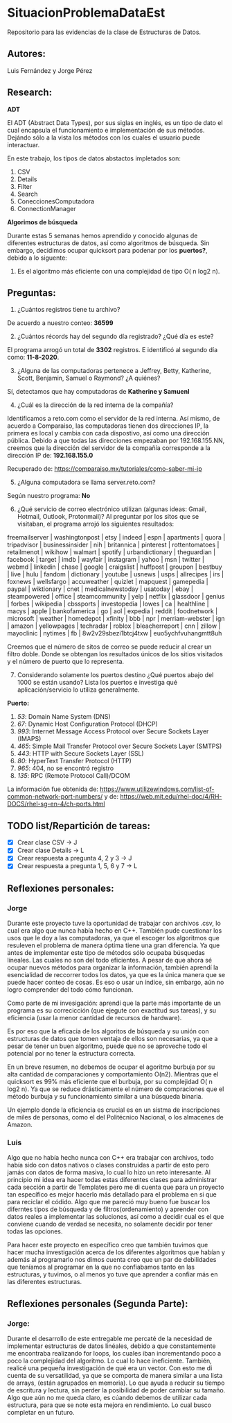 # SituacionProblemaDataEst
Repositorio para las evidencias de la clase de Estructuras de Datos. 

## Autores: 
Luis Fernández y
Jorge Pérez

## Research:
**ADT**

El ADT (Abstract Data Types), por sus siglas en inglés, es un tipo de dato el cual encapsula el funcionamiento e implementación de sus métodos. Dejándo sólo a la vista los métodos con los cuales el usuario puede interactuar. 

En este trabajo, los tipos de datos abstactos impletados son: 
1. CSV
2. Details
3. Filter
4. Search
5. ConeccionesComputadora
6. ConnectionManager

**Algorimos de búsqueda**

Durante estas 5 semanas hemos aprendido y conocido algunas de diferentes estructuras de datos, así como algoritmos de búsqueda. Sin embargo, decidimos ocupar quicksort para podenar por los **puertos?**, debido a lo siguente:

1. Es el algoritmo más eficiente con una complejidad de tipo O( n log2 n).

## Preguntas:

1. ¿Cuántos registros tiene tu archivo? 

De acuerdo a nuestro conteo: **36599** 

2. ¿Cuántos récords hay del segundo día registrado? ¿Qué día es este? 

El programa arrogó un total de **3302** registros. E identificó al segundo día como: **11-8-2020**.

3. ¿Alguna de las computadoras pertenece a Jeffrey, Betty, Katherine, Scott, Benjamin, Samuel o Raymond? ¿A quiénes?

Sí, detectamos que hay computadoras de **Katherine y Samuenl**

4. ¿Cuál es la dirección de la red interna de la compañía? 

Identificamos a reto.com como el servidor de la red interna. Así mismo, de acuerdo a Comparaiso, las computadoras tienen dos direcciones IP, la primera es local y cambia con cada dispostivo, así como una dirección pública. Debido a que todas las direcciones empezaban por 192.168.155.NN, creemos que la dirección del servidor de la compañía corresponde a la dirección IP de: **192.168.155.0**

Recuperado de: https://comparaiso.mx/tutoriales/como-saber-mi-ip


5. ¿Alguna computadora se llama server.reto.com? 

Según nuestro programa: **No** 

6. ¿Qué servicio de correo electrónico utilizan (algunas ideas: Gmail, Hotmail, Outlook, Protonmail)? 
Al preguntar por los sitos que se visitaban, el programa arrojó los siguientes resultados: 

freemailserver | washingtonpost | etsy | indeed | espn | apartments | quora | tripadvisor | businessinsider | nih | britannica | pinterest | rottentomatoes | retailmenot | wikihow | walmart | spotify | urbandictionary | theguardian | facebook | target | imdb | wayfair | instagram | yahoo | msn | twitter | webmd | linkedin | chase | google | craigslist | huffpost | groupon | bestbuy | live | hulu | fandom | dictionary | youtube | usnews | usps | allrecipes | irs | foxnews | wellsfargo | accuweather | quizlet | mapquest | gamepedia | paypal | wiktionary | cnet | medicalnewstoday | usatoday | ebay | steampowered | office | steamcommunity | yelp | netflix | glassdoor | genius | forbes | wikipedia | cbssports | investopedia | lowes | ca | healthline | macys | apple | bankofamerica | go | aol | expedia | reddit | foodnetwork | microsoft | weather | homedepot | xfinity | bbb | npr | merriam-webster | ign | amazon | yellowpages | techradar | roblox | bleacherreport | cnn | zillow | mayoclinic | nytimes | fb | 8w2v29sbezi1btcj4txw | euo5ychfvuhangmtt8uh

Creemos que el número de sitos de correo se puede reducir al crear un filtro doble. Donde se obtengan los resultados únicos de los sitios visitados y el número de puerto que lo representa. 

7. Considerando solamente los puertos destino ¿Qué puertos abajo del 1000 se están usando? Lista los puertos e investiga qué aplicación/servicio lo utiliza generalmente. 

**Puerto:**
1. *53*: Domain Name System (DNS)
2. *67*: Dynamic Host Configuration Protocol (DHCP)
3. *993*: Internet Message Access Protocol over Secure Sockets Layer (IMAPS)
4. *465*: Simple Mail Transfer Protocol over Secure Sockets Layer (SMTPS)
5. *443*: HTTP with Secure Sockets Layer (SSL) 
6. *80*: HyperText Transfer Protocol (HTTP)
7. *965*: 404, no se encontró registro
8. *135*: RPC (Remote Protocol Call)/DCOM

La información fue obtenida de: https://www.utilizewindows.com/list-of-common-network-port-numbers/ y de: https://web.mit.edu/rhel-doc/4/RH-DOCS/rhel-sg-en-4/ch-ports.html

## TODO list/Repartición de tareas:
- [x] Crear clase CSV -> J
- [x] Crear clase Details -> L
- [x] Crear respuesta a pregunta 4, 2 y 3 -> J
- [x] Crear respuesta a pregunta 1, 5, 6 y 7 -> L

## Reflexiones personales:

### Jorge
Durante este proyecto tuve la oportunidad de trabajar con archivos .csv, lo cual era algo que nunca había hecho en C++. También pude cuestionar los usos que le doy a las computadoras, ya que el escoger los algoritmos que resuleven el problema de manera óptima tiene una gran diferencia. Ya que antes de implementar este tipo de métodos sólo ocupaba búsquedas líneales. Las cuales no son del todo eficientes. A pesar de que ahora sé ocupar nuevos métodos para organizar la información, también aprendí la esencialidad de reccorrer todos los datos, ya que es la única manera que se puede hacer conteo de cosas. Es eso o usar un índice, sin embargo, aún no logro comprender del todo cómo funcionan.

Como parte de mi invesigación: aprendí que la parte más importante de un programa es su correcicción (que ejegute con exactitud sus tareas), y su eficiencia (usar la menor cantidad de recursos de hardware).

Es por eso que la eficacia de los algoritos de búsqueda y su unión con estructuras de datos que tomen ventaja de ellos son necesarias, ya que a pesar de tener un buen algoritmo, puede que no se aproveche todo el potencial por no tener la estructura correcta. 

En un breve resumen, no debemos de ocupar el agoritmo burbuja por su alta cantidad de comparaciones y comportamiento O(n2). Mientras que el quicksort es 99% más eficiente que el burbuja, por su complejidad O( n log2 n). Ya que se reduce drásticamente el número de compraciones que el método burbuja y su funcionamiento similar a una búsqueda binaria. 

Un ejemplo donde la eficiencia es crucial es en un sistma de inscripciones de miles de personas, como el del Politécnico Nacional, o los almacenes de Amazon.


### Luis
Algo que no había hecho nunca con C++ era trabajar con archivos, todo había sido con datos nativos o clases construidas a partir de esto pero jamás con datos de forma masiva, lo cual lo hizo un reto interesante. Al principio mi idea era hacer todas estas diferentes clases para administrar cada sección a partir de Templates pero me di cuenta que para un proyecto tan específico es mejor hacerlo más detallado para el problema en si que para reciclar el códido. Algo que me pareció muy bueno fue buscar los diferntes tipos de búsqueda y de filtros(ordenamiento) y aprender con datos reales a implementar las soluciones, así como a decidir cual es el que conviene cuando de verdad se necesita, no solamente decidir por tener todas las opciones. 

Para hacer este proyecto en específico creo que también tuvimos que hacer mucha investigación acerca de los diferentes algoritmos que habían y además al programarlo nos dimos cuenta creo que un par de debilidades que teníamos al programar en la que no confiabamos tanto en las estructuras, y tuvimos, o al menos yo tuve que aprender a confiar más en las diferentes estructuras. 


## Reflexiones personales (Segunda Parte):

### Jorge:
Durante el desarrollo de este entregable me percaté de la necesidad de implementar estructuras de datos linéales, debido a que constantemente me encontraba realizando for loops, los cuales iban incrementando poco a poco la complejidad del algoritmo. Lo cual lo hace ineficiente. También, realicé una pequeña investigación de qué era un vector. Con esto me di cuenta de su versatilidad, ya que se comporta de manera similar a una lista de arrays, (están agrupados en memoria). Lo que ayuda a reducir su tiempo de escritura y lectura, sin perder la posibilidad de poder cambiar su tamaño. 
Algo que aún no me queda claro, es cúando debemos de utilizar cada estructura, para que se note esta mejora en rendimiento. Lo cual busco completar en un futuro.
